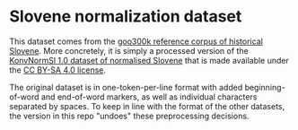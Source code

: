 # Slovene normalization dataset

This dataset comes from the [goo300k reference corpus of historical
Slovene](http://nl.ijs.si/imp/index-en.html).  More concretely, it is simply a
processed version of the [KonvNormSl 1.0 dataset of normalised
Slovene](https://www.clarin.si/repository/xmlui/handle/11356/1068) that is made
available under the [CC BY-SA 4.0
license](https://creativecommons.org/licenses/by-sa/4.0/).

The original dataset is in one-token-per-line format with added
beginning-of-word and end-of-word markers, as well as individual characters
separated by spaces.  To keep in line with the format of the other datasets, the
version in this repo "undoes" these preprocessing decisions.
